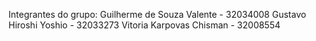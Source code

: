 Integrantes do grupo:
Guilherme de Souza Valente  - 32034008
Gustavo Hiroshi Yoshio      - 32033273
Vitoria Karpovas Chisman    - 32008554
